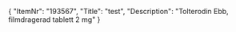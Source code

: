 {
  "ItemNr": "193567",
  "Title": "test",
  "Description": "Tolterodin Ebb, filmdragerad tablett 2 mg"
}